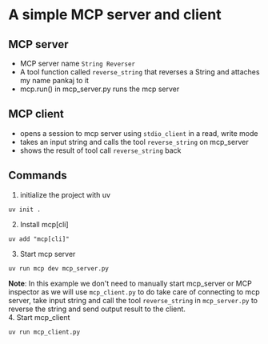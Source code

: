 # A simple MCP server and client
## MCP server
- MCP server name `String Reverser`
- A tool function called `reverse_string` that reverses a String and attaches my name pankaj to it
- mcp.run() in mcp_server.py runs the mcp server
## MCP client
- opens a session to mcp server using `stdio_client` in a read, write mode
- takes an input string and calls the tool `reverse_string` on mcp_server
- shows the result of tool call `reverse_string` back 
## Commands 
1. initialize the project with uv
```shell
uv init .
```
2. Install mcp[cli]
```shell
uv add "mcp[cli]"
```
3. Start mcp server

```shell
uv run mcp dev mcp_server.py
```
**Note**: In this example we don't need to manually start mcp_server or MCP inspector as we will use `mcp_client.py` to do take care of connecting to mcp server, take input string and call the tool `reverse_string` in `mcp_server.py` to reverse the string and send output result to the client.  
4. Start mcp_client
```shell
uv run mcp_client.py
```  
